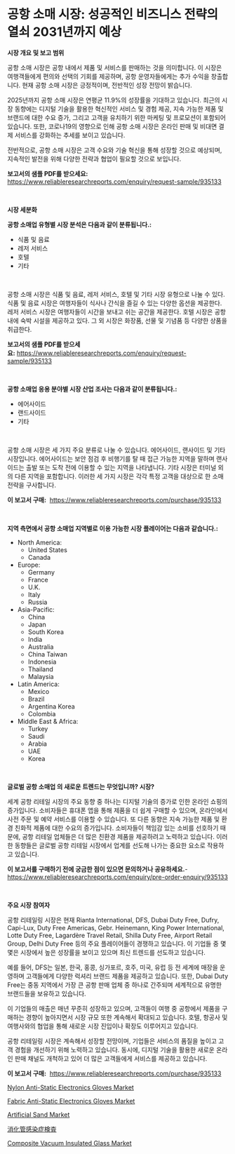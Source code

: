 <p><h1>공항 소매 시장: 성공적인 비즈니스 전략의 열쇠 2031년까지 예상</h1></p><p><strong>시장 개요 및 보고 범위</strong></p>
<p><p>공항 소매 시장은 공항 내에서 제품 및 서비스를 판매하는 것을 의미합니다. 이 시장은 여행객들에게 편의와 선택의 기회를 제공하며, 공항 운영자들에게는 추가 수익을 창출합니다. 현재 공항 소매 시장은 긍정적이며, 전반적인 성장 전망이 밝습니다. </p><p>2025년까지 공항 소매 시장은 연평균 11.9%의 성장률을 기대하고 있습니다. 최근의 시장 동향에는 디지털 기술을 활용한 혁신적인 서비스 및 경험 제공, 지속 가능한 제품 및 브랜드에 대한 수요 증가, 그리고 고객을 유치하기 위한 마케팅 및 프로모션이 포함되어 있습니다. 또한, 코로나19의 영향으로 인해 공항 소매 시장은 온라인 판매 및 비대면 결제 서비스를 강화하는 추세를 보이고 있습니다. </p><p>전반적으로, 공항 소매 시장은 고객 수요와 기술 혁신을 통해 성장할 것으로 예상되며, 지속적인 발전을 위해 다양한 전략과 협업이 필요할 것으로 보입니다.</p></p>
<p><strong>보고서의 샘플 PDF를 받으세요:</strong> <a href="https://www.reliableresearchreports.com/enquiry/request-sample/935133">https://www.reliableresearchreports.com/enquiry/request-sample/935133</a></p>
<p>&nbsp;</p>
<p><strong>시장 세분화</strong></p>
<p><strong>공항 소매업 유형별 시장 분석은 다음과 같이 분류됩니다.:</strong></p>
<p><ul><li>식품 및 음료</li><li>레저 서비스</li><li>호텔</li><li>기타</li></ul></p>
<p>&nbsp;</p>
<p><p>공항 소매 시장은 식품 및 음료, 레저 서비스, 호텔 및 기타 시장 유형으로 나눌 수 있다. 식품 및 음료 시장은 여행자들이 식사나 간식을 즐길 수 있는 다양한 옵션을 제공한다. 레저 서비스 시장은 여행자들이 시간을 보내고 쉬는 공간을 제공한다. 호텔 시장은 공항 내에 숙박 시설을 제공하고 있다. 그 외 시장은 화장품, 선물 및 기념품 등 다양한 상품을 취급한다.</p></p>
<p><strong>보고서의 샘플 PDF를 받으세요:</strong>&nbsp;<a href="https://www.reliableresearchreports.com/enquiry/request-sample/935133">https://www.reliableresearchreports.com/enquiry/request-sample/935133</a></p>
<p>&nbsp;</p>
<p><strong> 공항 소매업 응용 분야별 시장 산업 조사는 다음과 같이 분류됩니다.:</strong></p>
<p><ul><li>에어사이드</li><li>랜드사이드</li><li>기타</li></ul></p>
<p>&nbsp;</p>
<p><p>공항 소매 시장은 세 가지 주요 분류로 나눌 수 있습니다. 에어사이드, 랜사이드 및 기타 시장입니다. 에어사이드는 보안 점검 후 비행기를 탈 때 접근 가능한 지역을 말하며 랜사이드는 출발 또는 도착 전에 이용할 수 있는 지역을 나타냅니다. 기타 시장은 터미널 외의 다른 지역을 포함합니다. 이러한 세 가지 시장은 각각 특정 고객을 대상으로 한 소매 전략을 구사합니다.</p></p>
<p><strong>이 보고서 구매:</strong>&nbsp; <a href="https://www.reliableresearchreports.com/purchase/935133">https://www.reliableresearchreports.com/purchase/935133</a></p>
<p>&nbsp;</p>
<p><strong>지역 측면에서 공항 소매업 지역별로 이용 가능한 시장 플레이어는 다음과 같습니다.:</strong></p>
<p><ul>
    <li>
        North America:
        <ul>
            <li>United States</li>
            <li>Canada</li>
        </ul>
    </li>
    <li>
        Europe:
        <ul>
            <li>Germany</li>
            <li>France</li>
            <li>U.K.</li>
            <li>Italy</li>
            <li>Russia</li>
        </ul>
    </li>
    <li>
        Asia-Pacific:
        <ul>
            <li>China</li>
            <li>Japan</li>
            <li>South Korea</li>
            <li>India</li>
            <li>Australia</li>
            <li>China Taiwan</li>
            <li>Indonesia</li>
            <li>Thailand</li>
            <li>Malaysia</li>
        </ul>
    </li>
    <li>
        Latin America:
        <ul>
            <li>Mexico</li>
            <li>Brazil</li>
            <li>Argentina Korea</li>
            <li>Colombia</li>
        </ul>
    </li>
    <li>
        Middle East & Africa:
        <ul>
            <li>Turkey</li>
            <li>Saudi</li>
            <li>Arabia</li>
            <li>UAE</li>
            <li>Korea</li>
        </ul>
    </li>
    </ul></p>
<p>&nbsp;</p>
<p><strong>글로벌 공항 소매업 의 새로운 트렌드는 무엇입니까? 시장?</strong></p>
<p><p>세계 공항 리테일 시장의 주요 동향 중 하나는 디지털 기술의 증가로 인한 온라인 쇼핑의 증가입니다. 소비자들은 휴대폰 앱을 통해 제품을 더 쉽게 구매할 수 있으며, 온라인에서 사전 주문 및 예약 서비스를 이용할 수 있습니다. 또 다른 동향은 지속 가능한 제품 및 환경 친화적 제품에 대한 수요의 증가입니다. 소비자들이 책임감 있는 소비를 선호하기 때문에, 공항 리테일 업체들은 더 많은 친환경 제품을 제공하려고 노력하고 있습니다. 이러한 동향들은 글로벌 공항 리테일 시장에서 업계를 선도해 나가는 중요한 요소로 작용하고 있습니다.</p></p>
<p><strong>이 보고서를 구매하기 전에 궁금한 점이 있으면 문의하거나 공유하세요.</strong>- <a href="https://www.reliableresearchreports.com/enquiry/pre-order-enquiry/935133">https://www.reliableresearchreports.com/enquiry/pre-order-enquiry/935133</a></p>
<p>&nbsp;</p>
<p><strong>주요 시장 참여자</strong></p>
<p><p>공항 리테일링 시장은 현재 Rianta International, DFS, Dubai Duty Free, Dufry, Capi-Lux, Duty Free Americas, Gebr. Heinemann, King Power International, Lotte Duty Free, Lagardère Travel Retail, Shilla Duty Free, Airport Retail Group, Delhi Duty Free 등의 주요 플레이어들이 경쟁하고 있습니다. 이 기업들 중 몇몇은 시장에서 높은 성장률을 보이고 있으며 최신 트렌드를 선도하고 있습니다.</p><p>예를 들어, DFS는 일본, 한국, 홍콩, 싱가포르, 호주, 미국, 유럽 등 전 세계에 매장을 운영하며 고객들에게 다양한 럭셔리 브랜드 제품을 제공하고 있습니다. 또한, Dubai Duty Free는 중동 지역에서 가장 큰 공항 판매 업체 중 하나로 간주되며 세계적으로 유명한 브랜드들을 보유하고 있습니다.</p><p>이 기업들의 매출은 매년 꾸준히 성장하고 있으며, 고객들이 여행 중 공항에서 제품을 구매하는 경향이 높아지면서 시장 규모 또한 계속해서 확대되고 있습니다. 호텔, 항공사 및 여행사와의 협업을 통해 새로운 시장 진입이나 확장도 이루어지고 있습니다.</p><p>공항 리테일링 시장은 계속해서 성장할 전망이며, 기업들은 서비스의 품질을 높이고 고객 경험을 개선하기 위해 노력하고 있습니다. 동시에, 디지털 기술을 활용한 새로운 온라인 판매 채널도 개척하고 있어 더 많은 고객들에게 서비스를 제공하고 있습니다.</p></p>
<p><strong>이 보고서 구매:</strong>&nbsp;&nbsp;<a href="https://www.reliableresearchreports.com/purchase/935133">https://www.reliableresearchreports.com/purchase/935133</a></p>
<p><p><a href="https://ivy-potential-64b.notion.site/Nylon-Anti-Static-Electronics-Gloves-Market-Research-Report-The-Key-To-Successful-Business-Strategy-67fc747e523e422db17a22e431bc505e">Nylon Anti-Static Electronics Gloves Market</a></p><p><a href="https://five-trouble-98a.notion.site/Fabric-Anti-Static-Electronics-Gloves-Market-Analysis-and-Market-Size-Global-Industry-Overview-Mar-0eb2737f4b26429791545e9eb41cf0fa">Fabric Anti-Static Electronics Gloves Market</a></p><p><a href="https://view.publitas.com/reportprime-1/artificial-sand-market-size-focuses-on-market-dynamics-in-depth-analysis-and-future-projections-of-its-market-forecasted-for-period-from-2024-to-2031/">Artificial Sand Market</a></p><p><a href="https://medium.com/@gladysalidde/%E8%83%83%E8%85%B8%E6%84%9F%E6%9F%93%E7%97%87%E6%A4%9C%E6%9F%BB%E5%B8%82%E5%A0%B4%E3%81%AE%E5%88%86%E6%9E%90-%E3%82%B0%E3%83%AD%E3%83%BC%E3%83%90%E3%83%AB%E7%94%A3%E6%A5%AD%E3%81%AE%E8%A6%8B%E9%80%9A%E3%81%97%E3%81%A8%E4%BA%88%E6%B8%AC-2024%E5%B9%B4%E3%81%8B%E3%82%892031%E5%B9%B4-f868a6cf4451">消化管感染症検査</a></p><p><a href="https://issuu.com/reportprime-2/docs/composite-vacuum-insulated-glass-market-size-2030.">Composite Vacuum Insulated Glass Market</a></p></p>

